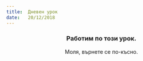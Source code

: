 ```yaml
---
title:  Дневен урок
date:   20/12/2018
---
```


### <center>Работим по този урок.</center>
<center>Моля, върнете се по-късно.</center>